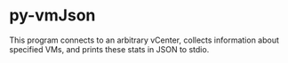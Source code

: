 # py-vmJson
This program connects to an arbitrary vCenter, collects information about specified VMs, and prints these stats in JSON to stdio.
